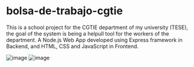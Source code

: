 # bolsa-de-trabajo-cgtie
This is a school project for the CGTIE department of my university (TESE), the goal of the system is being a helpull tool for the workers of the department. A Node.js Web App developed using Express framework in Backend, and HTML, CSS and JavaScript in Frontend.

![image](https://user-images.githubusercontent.com/91934938/230446987-d75b8a3e-038c-475e-b2a1-fa5ef9218657.png)
![image](https://user-images.githubusercontent.com/91934938/230447064-d4b6e43d-a217-4b3d-8591-40be8d51ed71.png)
